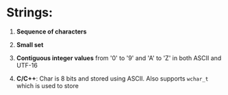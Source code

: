 # Strings:

1. **Sequence of characters**

2. **Small set**

3. **Contiguous integer values** from '0' to '9' and 'A' to 'Z' in both ASCII and UTF-16

4. **C/C++**: Char is 8 bits and stored using ASCII. Also supports `wchar_t` which is used to store
